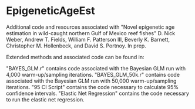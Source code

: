 # EpigeneticAgeEst
Additional code and resources associated with "Novel epigenetic age estimation in wild-caught northern Gulf of Mexico reef fishes" D. Nick Weber, Andrew T. Fields, William F. Patterson III, Beverly K. Barnett, Christopher M. Hollenbeck, and David S. Portnoy. In prep.

Extended methods and associated code can be found in:

"BAYES_GLM.r" contains code associated with the Bayesian GLM run with 4,000 warm-up/sampling iterations.
"BAYES_GLM_50k.r" contains code associated with the Bayesian GLM run with 50,000 warm-up/sampling iterations.
"95 CI Script" contains the code necessary to calculate 95% confidence intervals.
"Elastic Net Regression" contains the code necessary to run the elastic net regression.
